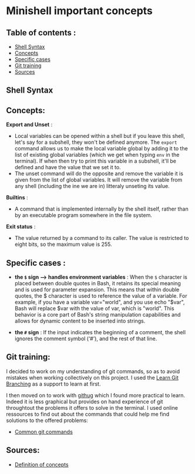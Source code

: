 # Minishell important concepts

## Table of contents :

- [Shell Syntax](#Shell-Syntax)
- [Concepts](#Concepts)
- [Specific cases](#Specific-cases)
- [Git training](#Git-training)
- [Sources](#Sources)


## Shell Syntax

## Concepts:

**Export and Unset** : 

- Local variables can be opened within a shell but if you leave this shell, let's say for a subshell, they won't be defined anymore. The ```export``` command allows us to make the local variable global by adding it to the list of existing global variables (which we get when typing ```env``` in the terminal). If when then try to print this variable in a subshell, it'll be defined and have the value that we set it to.
- The unset command will do the opposite and remove the variable it is given from the list of global variables. It will remove the variable from any shell (including the ine we are in) litteraly unseting its value.

**Builtins** : 

- A command that is implemented internally by the shell itself, rather than by an executable program somewhere in the file system. 

**Exit status** : 

- The value returned by a command to its caller. The value is restricted to eight bits, so the maximum value is 255. 

## Specific cases :

* **the ```$``` sign --> handles environment variables** : When the ```$``` character is placed between double quotes in Bash, it retains its special meaning and is used for parameter expansion. This means that within double quotes, the $ character is used to reference the value of a variable. For example, if you have a variable var="world", and you use echo "$var", Bash will replace $var with the value of var, which is "world". This behavior is a core part of Bash's string manipulation capabilities and allows for dynamic content to be inserted into strings.

* **the ```#``` sign** :  If the input indicates the beginning of a comment, the shell ignores the comment symbol (‘#’), and the rest of that line. 

## Git training:

I decided to work on my understanding of git commands, so as to avoid mistakes when working collectively on this project. I used the [Learn Git Branching](https://learngitbranching.js.org/) as a support to learn at first.

I then moved on to work with [githug](https://github.com/Gazler/githug) which I found more practical to learn. Indeed it is less graphical but provides on hand experience of git throughtout the problems it offers to solve in the terminal. I used online ressources to find out about the commands that could help me find solutions to the offered problems:
- [Common git commands](http://guides.beanstalkapp.com/version-control/common-git-commands.html)



## Sources:
- [Definition of concepts ](https://www.gnu.org/savannah-checkouts/gnu/bash/manual/bash.html#What-is-Bash_003f)